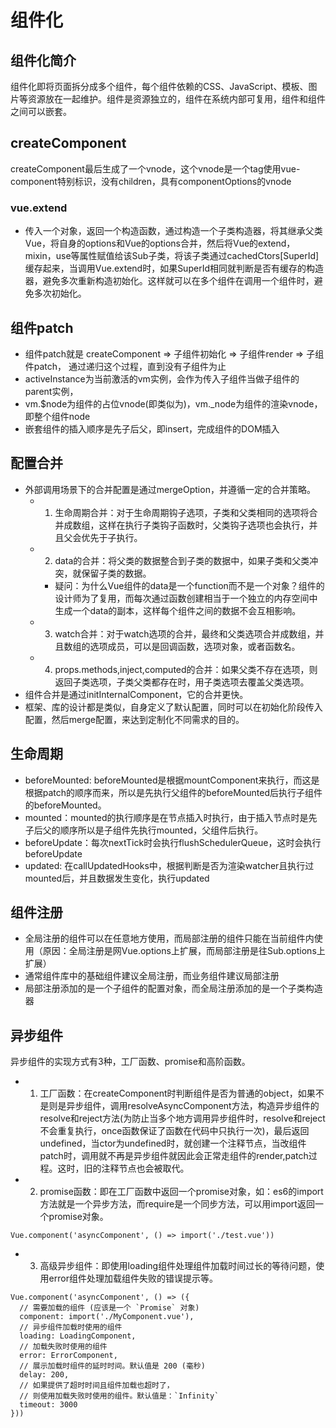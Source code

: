 # 组件化
## 组件化简介
组件化即将页面拆分成多个组件，每个组件依赖的CSS、JavaScript、模板、图片等资源放在一起维护。组件是资源独立的，组件在系统内部可复用，组件和组件之间可以嵌套。
## createComponent
createComponent最后生成了一个vnode，这个vnode是一个tag使用vue-component特别标识，没有children，具有componentOptions的vnode
### vue.extend
- 传入一个对象，返回一个构造函数，通过构造一个子类构造器，将其继承父类Vue，将自身的options和Vue的options合并，然后将Vue的extend，mixin，use等属性赋值给该Sub子类，将该子类通过cachedCtors[SuperId]缓存起来，当调用Vue.extend时，如果SuperId相同就判断是否有缓存的构造器，避免多次重新构造初始化。这样就可以在多个组件在调用一个组件时，避免多次初始化。
## 组件patch
- 组件patch就是 createComponent => 子组件初始化 => 子组件render => 子组件patch， 通过递归这个过程，直到没有子组件为止
- activeInstance为当前激活的vm实例，会作为传入子组件当做子组件的parent实例，
- vm.$node为组件的占位vnode(即类似为<App />)，vm._node为组件的渲染vnode，即整个组件node
- 嵌套组件的插入顺序是先子后父，即insert，完成组件的DOM插入
## 配置合并
- 外部调用场景下的合并配置是通过mergeOption，并遵循一定的合并策略。
    * 1. 生命周期合并：对于生命周期钩子选项，子类和父类相同的选项将合并成数组，这样在执行子类钩子函数时，父类钩子选项也会执行，并且父会优先于子执行。
    * 2. data的合并：将父类的数据整合到子类的数据中，如果子类和父类冲突，就保留子类的数据。
        * 疑问：为什么Vue组件的data是一个function而不是一个对象？组件的设计师为了复用，而每次通过函数创建相当于一个独立的内存空间中生成一个data的副本，这样每个组件之间的数据不会互相影响。
    * 3. watch合并：对于watch选项的合并，最终和父类选项合并成数组，并且数组的选项成员，可以是回调函数，选项对象，或者函数名。
    * 4. props.methods,inject,computed的合并：如果父类不存在选项，则返回子类选项，子类父类都存在时，用子类选项去覆盖父类选项。
- 组件合并是通过initInternalComponent，它的合并更快。
- 框架、库的设计都是类似，自身定义了默认配置，同时可以在初始化阶段传入配置，然后merge配置，来达到定制化不同需求的目的。
## 生命周期
- beforeMounted: beforeMounted是根据mountComponent来执行，而这是根据patch的顺序而来，所以是先执行父组件的beforeMounted后执行子组件的beforeMounted。
- mounted：mounted的执行顺序是在节点插入时执行，由于插入节点时是先子后父的顺序所以是子组件先执行mounted，父组件后执行。
- beforeUpdate：每次nextTick时会执行flushSchedulerQueue，这时会执行beforeUpdate
- updated: 在callUpdatedHooks中，根据判断是否为渲染watcher且执行过mounted后，并且数据发生变化，执行updated
## 组件注册
- 全局注册的组件可以在任意地方使用，而局部注册的组件只能在当前组件内使用（原因：全局注册是网Vue.options上扩展，而局部注册是往Sub.options上扩展）
- 通常组件库中的基础组件建议全局注册，而业务组件建议局部注册
- 局部注册添加的是一个子组件的配置对象，而全局注册添加的是一个子类构造器
## 异步组件
异步组件的实现方式有3种，工厂函数、promise和高阶函数。
- 1. 工厂函数：在createComponent时判断组件是否为普通的object，如果不是则是异步组件，调用resolveAsyncComponent方法，构造异步组件的resolve和reject方法(为防止当多个地方调用异步组件时，resolve和reject不会重复执行，once函数保证了函数在代码中只执行一次)，最后返回undefined，当ctor为undefined时，就创建一个注释节点，当改组件patch时，调用就不再是异步组件就因此会正常走组件的render,patch过程。这时，旧的注释节点也会被取代。
- 2. promise函数：即在工厂函数中返回一个promise对象，如：es6的import方法就是一个异步方法，而require是一个同步方法，可以用import返回一个promise对象。
```
Vue.component('asyncComponent', () => import('./test.vue'))
```
- 3. 高级异步组件：即使用loading组件处理组件加载时间过长的等待问题，使用error组件处理加载组件失败的错误提示等。
```
Vue.component('asyncComponent', () => ({
  // 需要加载的组件 (应该是一个 `Promise` 对象)
  component: import('./MyComponent.vue'),
  // 异步组件加载时使用的组件
  loading: LoadingComponent,
  // 加载失败时使用的组件
  error: ErrorComponent,
  // 展示加载时组件的延时时间。默认值是 200 (毫秒)
  delay: 200,
  // 如果提供了超时时间且组件加载也超时了，
  // 则使用加载失败时使用的组件。默认值是：`Infinity`
  timeout: 3000
}))
```